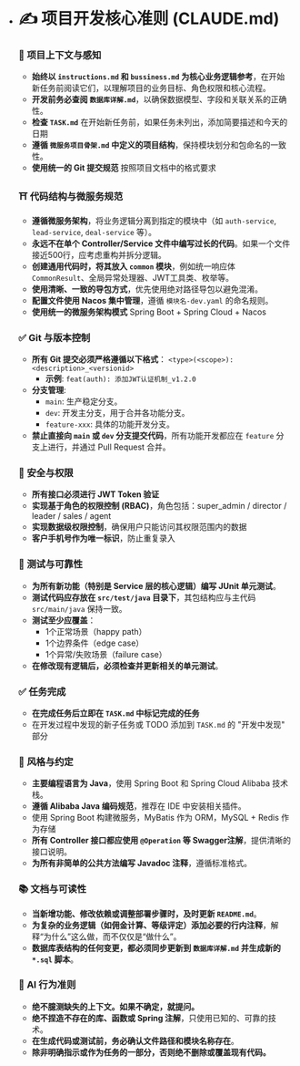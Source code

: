 - # ✍️ 项目开发核心准则 (CLAUDE.md)

  ### 🔄 项目上下文与感知

  - **始终以 `instructions.md` 和 `bussiness.md` 为核心业务逻辑参考**，在开始新任务前阅读它们，以理解项目的业务目标、角色权限和核心流程。
  - **开发前务必查阅 `数据库详解.md`**，以确保数据模型、字段和关联关系的正确性。
  - **检查 `TASK.md`** 在开始新任务前，如果任务未列出，添加简要描述和今天的日期
  - **遵循 `微服务项目骨架.md` 中定义的项目结构**，保持模块划分和包命名的一致性。
  - **使用统一的 Git 提交规范** 按照项目文档中的格式要求

  ### ⛩️ 代码结构与微服务规范

  - **遵循微服务架构**，将业务逻辑分离到指定的模块中（如 `auth-service`, `lead-service`, `deal-service` 等）。
  - **永远不在单个 Controller/Service 文件中编写过长的代码**。如果一个文件接近500行，应考虑重构并拆分逻辑。
  - **创建通用代码时，将其放入 `common` 模块**，例如统一响应体 `CommonResult`、全局异常处理器、JWT工具类、枚举等。
  - **使用清晰、一致的导包方式**，优先使用绝对路径导包以避免混淆。
  - **配置文件使用 Nacos 集中管理**，遵循 `模块名-dev.yaml` 的命名规则。
  - **使用统一的微服务架构模式** Spring Boot + Spring Cloud + Nacos

  ### ✅ Git 与版本控制

  - **所有 Git 提交必须严格遵循以下格式**：
    `<type>(<scope>): <description>_<versionid>`
    - **示例**: `feat(auth): 添加JWT认证机制_v1.2.0`
  - **分支管理**:
    - `main`: 生产稳定分支。
    - `dev`: 开发主分支，用于合并各功能分支。
    - `feature-xxx`: 具体的功能开发分支。
  - **禁止直接向 `main` 或 `dev` 分支提交代码**，所有功能开发都应在 `feature` 分支上进行，并通过 Pull Request 合并。

  ### 🔐 安全与权限

  - **所有接口必须进行 JWT Token 验证**
  - **实现基于角色的权限控制 (RBAC)**，角色包括：super_admin / director / leader / sales / agent
  - **实现数据级权限控制**，确保用户只能访问其权限范围内的数据
  - **客户手机号作为唯一标识**，防止重复录入

  ### 🧪 测试与可靠性

  - **为所有新功能（特别是 Service 层的核心逻辑）编写 JUnit 单元测试**。
  - **测试代码应存放在 `src/test/java` 目录下**，其包结构应与主代码 `src/main/java` 保持一致。
  - **测试至少应覆盖**：
    - 1个正常场景（happy path）
    - 1个边界条件（edge case）
    - 1个异常/失败场景（failure case）
  - **在修改现有逻辑后，必须检查并更新相关的单元测试**。

  ### ✅ 任务完成

  - **在完成任务后立即在 `TASK.md` 中标记完成的任务**
  - 在开发过程中发现的新子任务或 TODO 添加到 `TASK.md` 的 "开发中发现" 部分

  ### 🎨 风格与约定

  - **主要编程语言为 Java**，使用 Spring Boot 和 Spring Cloud Alibaba 技术栈。
  - **遵循 Alibaba Java 编码规范**，推荐在 IDE 中安装相关插件。
  - 使用 Spring Boot 构建微服务，MyBatis 作为 ORM，MySQL + Redis 作为存储
  - **所有 Controller 接口都应使用 `@Operation` 等 Swagger注解**，提供清晰的接口说明。
  - **为所有非简单的公共方法编写 Javadoc 注释**，遵循标准格式。

  ### 📚 文档与可读性

  - **当新增功能、修改依赖或调整部署步骤时，及时更新 `README.md`**。
  - **为复杂的业务逻辑（如佣金计算、等级评定）添加必要的行内注释**，解释“为什么”这么做，而不仅仅是“做什么”。
  - **数据库表结构的任何变更，都必须同步更新到 `数据库详解.md` 并生成新的 `*.sql` 脚本**。

  ### 🧠 AI 行为准则

  - **绝不臆测缺失的上下文。如果不确定，就提问。**
  - **绝不捏造不存在的库、函数或 Spring 注解**，只使用已知的、可靠的技术。
  - **在生成代码或测试前，务必确认文件路径和模块名称存在**。
  - **除非明确指示或作为任务的一部分，否则绝不删除或覆盖现有代码。**